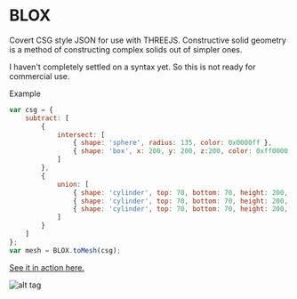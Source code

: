 # BLOX
Covert CSG style JSON for use with THREEJS.
Constructive solid geometry is a method of constructing complex solids out of simpler ones.

I haven't completely settled on a syntax yet.
So this is not ready for commercial use.

Example
```javascript
var csg = {
    subtract: [
        {
            intersect: [
                { shape: 'sphere', radius: 135, color: 0x0000ff },
                { shape: 'box', x: 200, y: 200, z:200, color: 0xff0000 }
            ]
        },
        {
            union: [
                { shape: 'cylinder', top: 70, bottom: 70, height: 200, color: 0x00ff00 },
                { shape: 'cylinder', top: 70, bottom: 70, height: 200, color: 0x00ff00, ops: [{rotate: [90, 0, 0]}] },
                { shape: 'cylinder', top: 70, bottom: 70, height: 200, color: 0x00ff00, ops: [{rotate: [90, 90, 0]}] }
            ]
        }
    ]
};
var mesh = BLOX.toMesh(csg);
```

[See it in action here.](http://douglascross.github.io/blox/)

![alt tag](http://douglascross.github.io/blox/images/preview.png?3)
